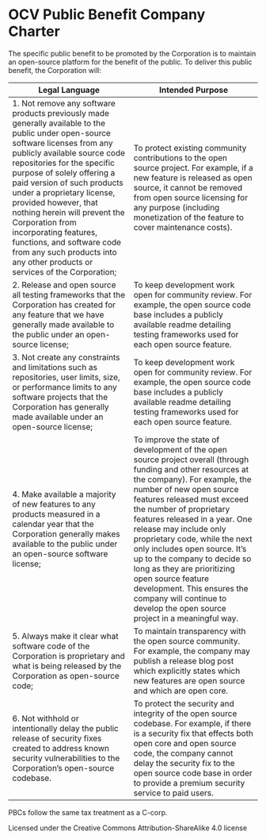 # OCV Public Benefit Company Charter

The specific public benefit to be promoted by the Corporation is to maintain an open-source platform for the benefit of the public. To deliver this public benefit, the Corporation will: 

| Legal Language      | Intended Purpose |
| ----------- | ----------- |
| 1. Not remove any software products previously made generally available to the public under open-source software licenses from any publicly available source code repositories for the specific purpose of solely offering a paid version of such products under a proprietary license, provided however, that nothing herein will prevent the Corporation from incorporating features, functions, and software code from any such products into any other products or services of the Corporation; | To protect existing community contributions to the open source project. For example, if a new feature is released as open source, it cannot be removed from open source licensing for any purpose (including monetization of the feature to cover maintenance costs).  |
| 2. Release and open source all testing frameworks that the Corporation has created for any feature that we have generally made available to the public under an open-source license;   | To keep development work open for community review. For example, the open source code base includes a publicly available readme detailing testing frameworks used for each open source feature.         |
| 3. Not create any constraints and limitations such as repositories, user limits, size, or performance limits to any software projects that the Corporation has generally made available under an open-source license;  | To keep development work open for community review. For example, the open source code base includes a publicly available readme detailing testing frameworks used for each open source feature.         |
| 4. Make available a majority of new features to any products measured in a calendar year that the Corporation generally makes available to the public under an open-source software license;   | To improve the state of development of the open source project overall (through funding and other resources at the company). For example, the number of new open source features released must exceed the number of proprietary features released in a year. One release may include only proprietary code, while the next only includes open source. It’s up to the company to decide so long as they are prioritizing open source feature development. This ensures the company will continue to develop the open source project in a meaningful way.          |
| 5. Always make it clear what software code of the Corporation is proprietary and what is being released by the Corporation as open-source code;   | To maintain transparency with the open source community. For example, the company may publish a release blog post which explicitly states which new features are open source and which are open core.         |
| 6. Not withhold or intentionally delay the public release of security fixes created to address known security vulnerabilities to the Corporation’s open-source codebase.   | To protect the security and integrity of the open source codebase. For example, if there is a security fix that effects both open core and open source code, the company cannot delay the security fix to the open source code base in order to provide a premium security service to paid users.        |

PBCs follow the same tax treatment as a C-corp. 

Licensed under the Creative Commons Attribution-ShareAlike 4.0 license
